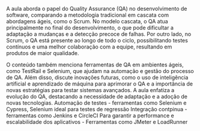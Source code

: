  A aula aborda o papel do Quality Assurance (QA) no desenvolvimento de software, comparando a metodologia tradicional em cascata com abordagens ágeis, como o Scrum. No modelo cascata, o QA atua principalmente no final do desenvolvimento, o que pode dificultar a adaptação a mudanças e a detecção precoce de falhas. Por outro lado, no Scrum, o QA está presente ao longo de todo o ciclo, possibilitando testes contínuos e uma melhor colaboração com a equipe, resultando em produtos de maior qualidade.

O conteúdo também menciona ferramentas de QA em ambientes ágeis, como TestRail e Selenium, que ajudam na automação e gestão do processo de QA. Além disso, discute inovações futuras, como o uso de inteligência artificial e aprendizado de máquina para aprimorar o QA e a importância de novas estratégias para testar sistemas avançados. A aula enfatiza a evolução do QA, destacando a necessidade de adaptação e a adoção de novas tecnologias.
Automação de testes - ferramentas como Selenium e Cypress, Selenium ideal para testes de regressão 
Integração contpinua - ferramentas como Jenkins e CircleCI
Para garantir a performance e escalabilidade dos aplicativos - Ferramentas como JMeter e LoadRunner